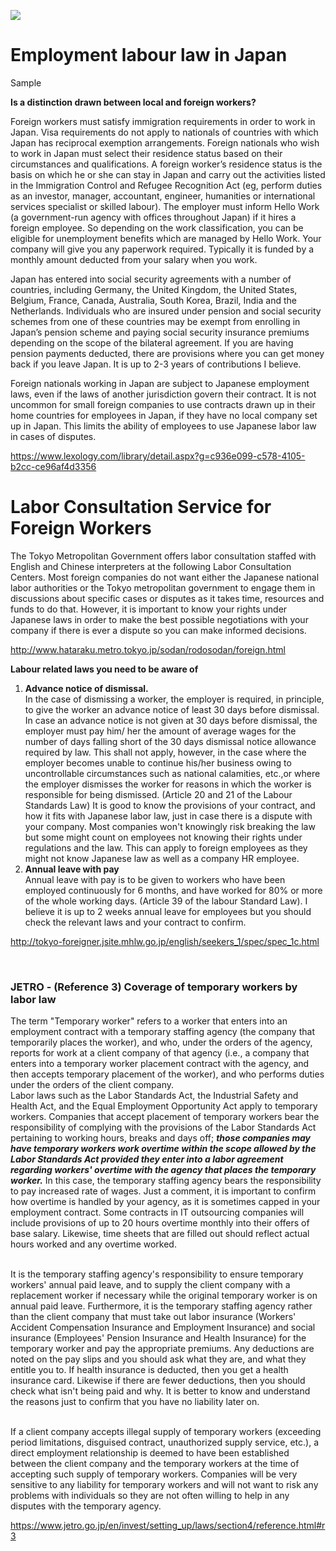 <p>
  <a href="https://d3loylgx84jw3f.cloudfront.net/audio/8611/kb-article/rc_kb_article_visa_labor_law_1016.mp3" target="”_blank”"><img src="https://s3-ap-northeast-1.amazonaws.com/all-jp-1/img/icons/all/banner/menu_info_banner.png"></a>
</p>
<h1 id="articleTitle">Employment labour law in Japan</h1>
<p>Sample</p>
<p>
  <strong>Is a distinction drawn between local and foreign workers?</strong>
</p>
<p>
  Foreign workers must satisfy immigration requirements in order to work in Japan.
  Visa requirements do not apply to nationals of countries with which Japan has
  reciprocal exemption arrangements. Foreign nationals who wish to work in Japan
  must select their residence status based on their circumstances and qualifications.
  A foreign worker’s residence status is the basis on which he or she can stay
  in Japan and carry out the activities listed in the Immigration Control and Refugee
  Recognition Act (eg, perform duties as an investor, manager, accountant, engineer,
  humanities or international services specialist or skilled labour). The employer
  must inform Hello Work (a government-run agency with offices throughout Japan)
  if it hires a foreign employee.
  <span class="wysiwyg-color-red">So depending on the work classification, you can be eligible for unemployment benefits which are managed by Hello Work. Your company will give you any paperwork required. Typically it is funded by a monthly amount deducted from your salary when you work.</span>
</p>
<p>
  Japan has entered into social security agreements with a number of countries,
  including Germany, the United Kingdom, the United States, Belgium, France, Canada,
  Australia, South Korea, Brazil, India and the Netherlands. Individuals who are
  insured under pension and social security schemes from one of these countries
  may be exempt from enrolling in Japan’s pension scheme and paying social security
  insurance premiums depending on the scope of the bilateral agreement.
  <span class="wysiwyg-color-red">If you are having pension payments deducted, there are provisions where you can get money back if you leave Japan. It is up to 2-3 years of contributions I believe.</span>
</p>
<p>
  Foreign nationals working in Japan are subject to Japanese employment laws, even
  if the laws of another jurisdiction govern their contract.
  <span class="wysiwyg-color-red">It is not uncommon for small foreign companies to use contracts drawn up in their home countries for employees in Japan, if they have no local company set up in Japan. This limits the ability of employees to use Japanese labor law in cases of disputes.</span>
</p>
<p>
  <a style="background-color:#ffffff" href="https://www.lexology.com/library/detail.aspx?g=c936e099-c578-4105-b2cc-ce96af4d3356" target="_blank" rel="noopener noreferrer">https://www.lexology.com/library/detail.aspx?g=c936e099-c578-4105-b2cc-ce96af4d3356</a>
</p>
<h1>Labor Consultation Service for Foreign Workers</h1>
<p>
  The Tokyo Metropolitan Government offers labor consultation staffed with English
  and Chinese interpreters at the following Labor Consultation Centers.
  <span class="wysiwyg-color-red">Most foreign companies do not want either the Japanese national labor authorities or the Tokyo metropolitan government to engage them in discussions about specific cases or disputes as it takes time, resources and funds to do that. However, it is important to know your rights under Japanese laws in order to make the best possible negotiations with your company if there is ever a dispute so you can make informed decisions.</span>
</p>
<p>
  <a href="http://www.hataraku.metro.tokyo.jp/sodan/rodosodan/foreign.html" target="_blank" rel="noopener noreferrer">http://www.hataraku.metro.tokyo.jp/sodan/rodosodan/foreign.html</a>
</p>
<p>
  <strong><span class="wysiwyg-font-size-x-large">Labour related laws you need to be aware of</span></strong>
</p>
<ol>
  <li>
    <strong>Advance notice of dismissal.</strong><br>
    In the case of dismissing a worker, the employer is required, in principle,
    to give the worker an advance notice of least 30 days before dismissal. In
    case an advance notice is not given at 30 days before dismissal, the employer
    must pay him/ her the amount of average wages for the number of days falling
    short of the 30 days dismissal notice allowance required by law. This shall
    not apply, however, in the case where the employer becomes unable to continue
    his/her business owing to uncontrollable circumstances such as national calamities,
    etc.,or where the employer dismisses the worker for reasons in which the
    worker is responsible for being dismissed. (Article 20 and 21 of the Labour
    Standards Law)
    <span class="wysiwyg-color-red">It is good to know the provisions of your contract, and how it fits with Japanese labor law, just in case there is a dispute with your company. Most companies won't knowingly risk breaking the law but some might count on employees not knowing their rights under regulations and the law. This can apply to foreign employees as they might not know Japanese law as well as a company HR employee.</span>
  </li>
  <li>
    <strong>Annual leave with pay</strong><br>
    Annual leave with pay is to be given to workers who have been employed continuously
    for 6 months, and have worked for 80% or more of the whole working days.
    (Article 39 of the labour Standard Law).
    <span class="wysiwyg-color-red">I believe it is up to 2 weeks annual leave for employees but you should check the relevant laws and your contract to confirm.&nbsp;</span>
  </li>
</ol>
<p>
  <a style="background-color:#ffffff" href="http://tokyo-foreigner.jsite.mhlw.go.jp/english/seekers_1/spec/spec_1c.html" target="_blank" rel="noopener noreferrer">http://tokyo-foreigner.jsite.mhlw.go.jp/english/seekers_1/spec/spec_1c.html</a>
</p>
<p>&nbsp;</p>
<div class="elem_heading_lv3">
  <h3 id="r3">
    <span class="wysiwyg-font-size-x-large">JETRO - (Reference 3) Coverage of temporary workers by labor law</span>
  </h3>
</div>
<div class="elem_paragraph">
  <p class="text">
    The term "Temporary worker" refers to a worker that enters into an employment
    contract with a temporary staffing agency (the company that temporarily places
    the worker), and who, under the orders of the agency, reports for work at
    a client company of that agency (i.e., a company that enters into a temporary
    worker placement contract with the agency, and then accepts temporary placement
    of the worker), and who performs duties under the orders of the client company.<br>
    Labor laws such as the Labor Standards Act, the Industrial Safety and Health
    Act, and the Equal Employment Opportunity Act apply to temporary workers.
    Companies that accept placement of temporary workers bear the responsibility
    of complying with the provisions of the Labor Standards Act pertaining to
    working hours, breaks and days off;
    <strong><em>those companies may have temporary workers work overtime within the scope allowed by the Labor Standards Act provided they enter into a labor agreement regarding workers' overtime with the agency that places the temporary worker.</em></strong>
    In this case, the temporary staffing agency bears the responsibility to pay
    increased rate of wages.
    <span class="wysiwyg-color-red">Just a comment, it is important to confirm how overtime is handled by your agency, as it is sometimes capped in your employment contract. Some contracts in IT outsourcing companies will include provisions of up to 20 hours overtime monthly into their offers of base salary. Likewise, time sheets that are filled out should reflect actual hours worked and any overtime worked.</span>
  </p>
  <p class="text">
    <br>
    It is the temporary staffing agency's responsibility to ensure temporary
    workers' annual paid leave, and to supply the client company with a replacement
    worker if necessary while the original temporary worker is on annual paid
    leave. Furthermore, it is the temporary staffing agency rather than the client
    company that must take out labor insurance (Workers' Accident Compensation
    Insurance and Employment Insurance) and social insurance (Employees' Pension
    Insurance and Health Insurance) for the temporary worker and pay the appropriate
    premiums.
    <span class="wysiwyg-color-red">Any deductions are noted on the pay slips and you should ask what they are, and what they entitle you to. If health insurance is deducted, then you get a health insurance card. Likewise if there are fewer deductions, then you should check what isn't being paid and why. It is better to know and understand the reasons just to confirm that you have no liability later on.</span>
  </p>
  <p class="text">
    <br>
    If a client company accepts illegal supply of temporary workers (exceeding
    period limitations, disguised contract, unauthorized supply service, etc.),
    a direct employment relationship is deemed to have been established between
    the client company and the temporary workers at the time of accepting such
    supply of temporary workers.
    <span class="wysiwyg-color-red">Companies will be very sensitive to any liability for temporary workers and will not want to risk any problems with individuals so they are not often willing to help in any disputes with the temporary agency.</span>
  </p>
  <p class="text">
    <a href="https://www.jetro.go.jp/en/invest/setting_up/laws/section4/reference.html#r3" target="_blank" rel="noopener noreferrer">https://www.jetro.go.jp/en/invest/setting_up/laws/section4/reference.html#r3</a>
  </p>
</div>
